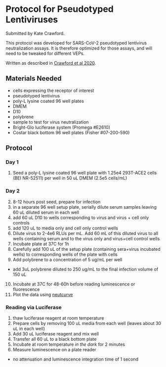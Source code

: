 # Protocol for Pseudotyped Lentiviruses

Submitted by Kate Crawford.

This protocol was developed for SARS-CoV-2 pseudotyped lentivirus neutralization assays. It is therefore optimized for those assays, and will need to be tweaked for different VEPs.

Written as described in [Crawford et al 2020](https://www.biorxiv.org/content/10.1101/2020.04.20.051219v1.full.pdf). 

## Materials Needed

- cells expressing the receptor of interest
- pseudotyped lentivirus
- poly-L lysine coated 96 well plates
- DMEM
- D10
- polybrene
- sample to test for virus neutralization
- Bright-Glo luciferase system (Promega #E2610)
- Costar black bottom 96 well plates (Fisher #07-200-590)

## Protocol

### Day 1
1. Seed a poly-L lysine coated 96 well plate with 1.25e4 293T-ACE2 cells (BEI NR-52511) per well in 50 uL DMEM (2.5e5 cells/mL)

### Day 2
2. 8-12 hours post seed, prepare for infection
3. in a separate 96 well setup plate, serially dilute serum samples leaving 60 uL diluted serum in each well
4. add 60 uL D10 to wells corresponding to virus and virus + cell only controls
5. add 120 uL to media only and cell only control wells
6. Dilute virus to 2-4e6 RLUs per mL. Add 60 mL of this diluted virus to all wells containing serum and to the virus only and virus+cell control wells
7. Incubate plate at 37C for 1h
8. Carefully add 100 uL of the setup plate (containing sera+virus incubated wells) to corresponding wells of the plate with cells
9. Add polybrene to a concentration of 5 ug/mL per well
  - add 3uL polybrene diluted to 250 ug/mL to the final infection volume of 150 uL
10. Incubate at 37C for 48-60h before reading luminescence or fluorescence
11. Plot the data using [neutcurve](https://jbloomlab.github.io/neutcurve/index.html)

### Reading via Luciferase

1. thaw luciferase reagent at room temperature 
2. Prepare cells by removing 100 uL media from each well (leaves about 30 uL in each well)
3. Add 30 uL luciferase reagent and mix well
4. Transfer all 60 uL to a black bottom plate
4. Incubate at room temperature *in the dark* for 2 minutes 
5. Measure luminescence on a plate reader 
  - no attenuation and luminescence integration time of 1 second 



